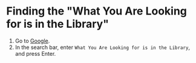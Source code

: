 # Finding the "What You Are Looking for is in the Library"

1. Go to [Google](https://www.google.com.br/).
2. In the search bar, enter `What You Are Looking for is in the Library`, and press Enter.
